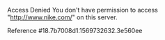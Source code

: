 Access Denied You don't have permission to access "http://www.nike.com/" on this server.

Reference #18.7b7008d1.1569732632.3e560ee